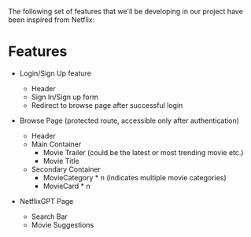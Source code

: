 The following set of features that we'll be developing in our project have been inspired from Netflix:

# Features
- Login/Sign Up feature
    - Header
    - Sign In/Sign up form
    - Redirect to browse page after successful login

- Browse Page (protected route, accessible only after authentication)

    - Header
    - Main Container
        - Movie Trailer (could be the latest or most trending movie etc.)
        - Movie Title
    - Secondary Container
        - MovieCategory * n (indicates multiple movie categories)
        - MovieCard * n

- NetflixGPT Page

    - Search Bar
    - Movie Suggestions
